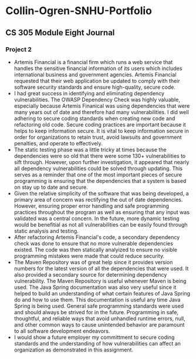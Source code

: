 # Collin-Ogren-SNHU-Portfolio
## CS 305 Module Eight Journal
### Project 2
- Artemis Financial is a financial firm which runs a web service that handles the sensitive financial information of its users which includes international business and government agencies. Artemis Financial requested that their web application be updated to comply with their software security standards and ensure high-quality, secure code.
- I had great success in identifying and eliminating dependency vulnerabilities. The OWASP Dependency Check was highly valuable, especially because Artemis Finanical was using dependencies that were many years out of date and therefore had many vulnerabilities. I did well adhering to secure coding standards when creating new code and refactoring old code. Secure coding practices are important because it helps to keep information secure. It is vital to keep information secure in order for organizations to retain trust, avoid lawsuits and government penalties, and operate to effectively.
- The static testing phase was a little tricky at times because the dependencies were so old that there were some 130+ vulnerabilities to sift through. However, upon further investigation, it appeared that nearly all dependency vulnerabilities could be solved through updating. This serves as a reminder that one of the most important pieces of secure programming is ensuring that the dependencies that a system is based on stay up to date and secure.
- Given the relative simplicity of the software that was being developed, a primary area of concern was rectifying the out of date dependencies. However, ensuring proper error handling and safe programming practices throughout the program as well as ensuring that any input was validated was a central concern. In the future, more dynamic testing would be benefitial as not all vulnerabilities can be easily found through static analysis and testing.
- After refactoring Artemis Financial's code, a secondary dependency check was done to ensure that no more vulnerable dependencies existed. The code was then statically analyized to ensure no visible programming mistakes were made that could reduce security.
- The Maven Repository was of great help since it provides version numbers for the latest version of all the dependencies that were used. It also provided a secondary source for determining dependency vulnerability. The Maven Repository is useful whenever Maven is being used. The Java Spring documentation was also very useful since it helped to build an understanding of what certain features of Java Spring do and how to use them. This documentation is useful any time Java Spring is being used. General safe programming standards were used and should always be strived for in the future. Programming in safe, thoughtful, and reliable ways that avoid unhandled runtime errors, null, and other common ways to cause unintended behavior are paramount to all software development endeavors.
- I would show a future employer my committment to secure coding standards and the understanding of how vulnerabilities can affect an organization as demonstrated in this assignment.
